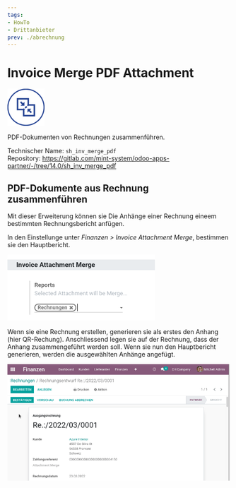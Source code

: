 ```yaml
---
tags:
- HowTo
- Drittanbieter
prev: ./abrechnung
---
```

# Invoice Merge PDF Attachment

![](assets/icon_odoo_sv.png)

PDF-Dokumenten von Rechnungen zusammenführen.     

Technischer Name: `sh_inv_merge_pdf`\
Repository: <https://gitlab.com/mint-system/odoo-apps-partner/-/tree/14.0/sh_inv_merge_pdf>

## PDF-Dokumente aus Rechnung zusammenführen

Mit dieser Erweiterung können sie Die Anhänge einer Rechnung eineem bestimmten Rechnungsbericht anfügen.

In den Einstellunge unter *Finanzen > Invoice Attachment Merge*, bestimmen sie den Hauptbericht.

![](assets/Invoice%20Merge%20PDF%20Attachment.png)

Wenn sie eine Rechnung erstellen, generieren sie als erstes den Anhang (hier QR-Rechung). Anschliessend legen sie auf der Rechnung, dass der Anhang zusammengeführt werden soll. Wenn sie nun den Hauptbericht generieren, werden die ausgewählten Anhänge angefügt.

![Invoice Merge PDF Attachment](assets/Invoice%20Merge%20PDF%20Attachment.gif)